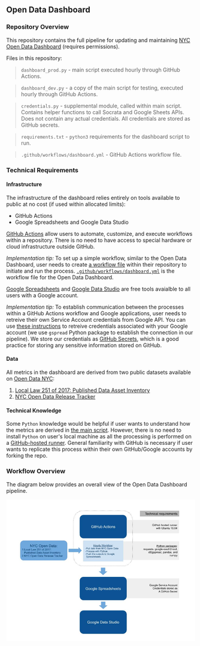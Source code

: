 ## Open Data Dashboard

### Repository Overview

This repository contains the full pipeline for updating and maintaining [NYC Open Data Dashboard](https://datastudio.google.com/reporting/69d85d4d-4d5a-486a-87ee-c3b5ec31f527) (requires permissions).

Files in this repository:

> `dashboard_prod.py` - main script executed hourly through GitHub Actions.

> `dashboard_dev.py` - a copy of the main script for testing, executed hourly through GitHub Actions.

> `credentials.py` - supplemental module, called within main script. Contains helper functions to call Socrata and Google Sheets APIs. Does not contain any actual credentials. All credentials are stored as GitHub secrets.

> `requirements.txt` - `python3` requirements for the dashboard script to run. 

> `.github/workflows/dashboard.yml` - GitHub Actions workflow file.


### Technical Requirements

#### Infrastructure 

The infrastructure of the dashboard relies entirely on tools available to public at no cost (if used within allocated limits):

- GitHub Actions
- Google Spreadsheets and Google Data Studio

[GitHub Actions](https://docs.github.com/en/actions) allow users to automate, customize, and execute workflows within a repository. There is no need to have access to special hardware or cloud infrastructure outside GitHub. 

_Implementation tip:_ To set up a simple workflow, similar to the Open Data Dashboard, user needs to create [a workflow file](https://docs.github.com/en/actions/learn-github-actions/introduction-to-github-actions#create-an-example-workflow) within their repository to initiate and run the process. [`.github/workflows/dashboard.yml`](https://github.com/MODA-NYC/OpenDataDashboard_v3/blob/master/.github/workflows/dashboard.yml) is the workflow file for the Open Data Dashboard.

[Google Spreadsheets](https://docs.google.com/spreadsheets/u/0/) and [Google Data Studio](https://datastudio.google.com/u/0/) are free tools avaialble to all users with a Google account. 

_Implementation tip:_ To establish communication between the processes within a GitHub Actions workflow and Google applications, user needs to retreive their own Service Account credentials from Google API. You can use [these instructions](https://docs.gspread.org/en/latest/oauth2.html#for-bots-using-service-account) to retreive credentials associated with your Google account (we use `gspread` Python package to establish the connection in our pipeline). We store our credentials as [GitHub Secrets](https://docs.github.com/en/actions/reference/encrypted-secrets), which is a good practice for storing any sensitive information stored on GitHub. 

#### Data

All metrics in the dashboard are derived from two public datasets available on [Open Data NYC](https://opendata.cityofnewyork.us/data/):

1. [Local Law 251 of 2017: Published Data Asset Inventory](https://data.cityofnewyork.us/City-Government/Local-Law-251-of-2017-Published-Data-Asset-Invento/5tqd-u88y)
2. [NYC Open Data Release Tracker](https://data.cityofnewyork.us/City-Government/NYC-Open-Data-Release-Tracker/qj2z-ibhs)

#### Technical Knowledge

Some `Python` knowledge would be helpful if user wants to understand how the metrics are derived in [the main script](https://github.com/MODA-NYC/OpenDataDashboard_v3/blob/master/dashboard_prod.py). However, there is no need to install `Python` on user's local machine as all the processing is performed on a [GitHub-hosted runner](https://docs.github.com/en/actions/using-github-hosted-runners/about-github-hosted-runners). 
General familiarity with GitHub is necessary if user wants to replicate this process within their own GitHub/Google accounts by forking the repo. 

### Workflow Overview

The diagram below provides an overall view of the Open Data Dashboard pipeline.

![ODD Workflow](img/ODDWorkflow.jpg)

